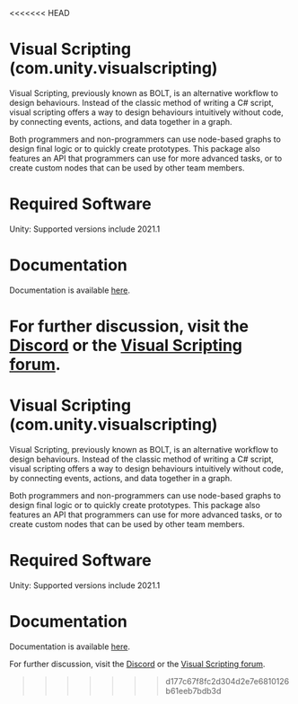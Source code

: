 <<<<<<< HEAD
# Visual Scripting (com.unity.visualscripting)

Visual Scripting, previously known as BOLT, is an alternative workflow to design behaviours. Instead of the classic method of writing a C# script, visual scripting offers a way to design behaviours intuitively without code, by connecting events, actions, and data together in a graph. 

Both programmers and non-programmers can use node-based graphs to design final logic or to quickly create prototypes. This package also features an API that programmers can use for more advanced tasks, or to create custom nodes that can be used by other team members.

# Required Software

Unity: Supported versions include 2021.1

# Documentation

Documentation is available [here](https://docs.unity3d.com/bolt/1.4/manual/index.html).

For further discussion, visit the [Discord](https://discord.com/channels/372898201088426004/372899380367458329) or the [Visual Scripting forum](https://forum.unity.com/forums/visual-scripting.537/).
=======
# Visual Scripting (com.unity.visualscripting)

Visual Scripting, previously known as BOLT, is an alternative workflow to design behaviours. Instead of the classic method of writing a C# script, visual scripting offers a way to design behaviours intuitively without code, by connecting events, actions, and data together in a graph. 

Both programmers and non-programmers can use node-based graphs to design final logic or to quickly create prototypes. This package also features an API that programmers can use for more advanced tasks, or to create custom nodes that can be used by other team members.

# Required Software

Unity: Supported versions include 2021.1

# Documentation

Documentation is available [here](https://docs.unity3d.com/bolt/1.4/manual/index.html).

For further discussion, visit the [Discord](https://discord.com/channels/372898201088426004/372899380367458329) or the [Visual Scripting forum](https://forum.unity.com/forums/visual-scripting.537/).
>>>>>>> d177c67f8fc2d304d2e7e6810126b61eeb7bdb3d
